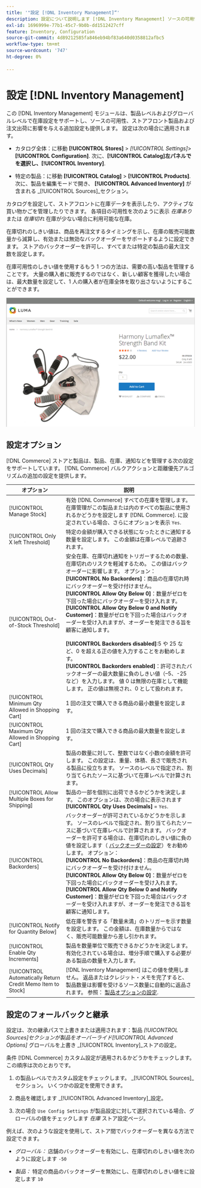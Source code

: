 ```yaml
---
title: '"設定 [!DNL Inventory Management]“'
description: 設定について説明します [!DNL Inventory Management] ソースの可用性、ストアフロント製品および注文出荷を決定するオプション。
exl-id: 1696999e-77b1-45c7-9b0b-dd1512427cff
feature: Inventory, Configuration
source-git-commit: 4d89212585fa846eb94bf83a640d0358812afbc5
workflow-type: tm+mt
source-wordcount: '747'
ht-degree: 0%

---
```


# 設定 [!DNL Inventory Management]

この [!DNL Inventory Management] モジュールは、製品レベルおよびグローバルレベルで在庫設定をサポートし、ソースの可用性、ストアフロント製品および注文出荷に影響を与える追加設定も提供します。 設定は次の場合に適用されます。

- カタログ全体：に移動 **[!UICONTROL Stores]** > _[!UICONTROL Settings]_>**[!UICONTROL Configuration]**. 次に、**[!UICONTROL Catalog]**左パネルでを選択し、**[!UICONTROL Inventory]**.

- 特定の製品：に移動 **[!UICONTROL Catalog]** > **[!UICONTROL Products]**. 次に、製品を編集モードで開き、 **[!UICONTROL Advanced Inventory]** が含まれる _[!UICONTROL Sources]_セクション。

カタログを設定して、ストアフロントに在庫データを表示したり、アクティブな買い物かごを管理したりできます。 各項目の可用性を次のように表示 _在庫あり_ または _在庫切れ_ 在庫が少ない場合に利用可能な在庫。

在庫切れのしきい値は、商品を再注文するタイミングを示し、在庫の販売可能数量から減算し、有効または無効なバックオーダーをサポートするように設定できます。 ストアのバックオーダーを許可し、すべてまたは特定の製品の最大注文数を設定します。

在庫可用性のしきい値を使用するもう 1 つの方法は、需要の高い製品を管理することです。 大量の購入者に販売するのではなく、新しい顧客を獲得したい場合は、最大数量を設定して、1 人の購入者が在庫全体を取り出さないようにすることができます。

![在庫があり、残りはたった 1 つの例](assets/storefront-stock-options-1-left.png)

## 設定オプション

[!DNL Commerce] ストアと製品は、製品、在庫、通知などを管理する次の設定をサポートしています。 [!DNL Commerce] バルクアクションと距離優先アルゴリズムの追加の設定を提供します。

| オプション | 説明 |
|--|--|
| [!UICONTROL Manage Stock] | 有効 [!DNL Commerce] すべての在庫を管理します。 在庫管理がこの製品または内のすべての製品に使用されるかどうかを設定します [!DNL Commerce]. に設定されている場合、さらにオプションを表示 `Yes`. |
| [!UICONTROL Only X left Threshold] | 特定の金額が購入できる状態になったときに通知する数量を設定します。 この金額は在庫レベルで追跡されます。 |
| [!UICONTROL Out-of-Stock Threshold] | 安全在庫、在庫切れ通知をトリガーするための数量、在庫切れのリスクを軽減するため。 この値はバックオーダーに影響します。 オプション：<br />**[!UICONTROL No Backorders]**：商品の在庫切れ時にバックオーダーを受け付けません。<br />**[!UICONTROL Allow Qty Below 0]**：数量がゼロを下回った場合にバックオーダーを受け入れます。<br />**[!UICONTROL Allow Qty Below 0 and Notify Customer]**：数量がゼロを下回った場合はバックオーダーを受け入れますが、オーダーを発注できる旨を顧客に通知します。<br /><br />**[!UICONTROL Backorders disabled]**:5 や 25 など、0 を超える正の値を入力することをお勧めします。 <br/>**[!UICONTROL Backorders enabled]**：許可されたバックオーダーの最大数量に負のしきい値（–5、-25 など）を入力します。 値 0 は無限の在庫として機能します。 正の値は無視され、0 として扱われます。 |
| [!UICONTROL Minimum Qty Allowed in Shopping Cart] | 1 回の注文で購入できる商品の最小数量を設定します。 |
| [!UICONTROL Maximum Qty Allowed in Shopping Cart] | 1 回の注文で購入できる商品の最大数量を設定します。 |
| [!UICONTROL Qty Uses Decimals] | 製品の数量に対して、整数ではなく小数の金額を許可します。 この設定は、重量、体積、長さで販売される製品に役立ちます。 ソースのレベルで指定され、割り当てられたソースに基づいて在庫レベルで計算されます。 |
| [!UICONTROL Allow Multiple Boxes for Shipping] | 製品の一部を個別に出荷できるかどうかを決定します。 このオプションは、次の場合に表示されます **[!UICONTROL Qty Uses Decimals]** = `Yes`. |
| [!UICONTROL Backorders] | バックオーダーが許可されているかどうかを示します。 ソースのレベルで指定され、割り当てられたソースに基づいて在庫レベルで計算されます。 バックオーダーを許可する場合は、在庫切れのしきい値に負の値を設定します（ [バックオーダーの設定](backorders.md)）をお勧めします。 オプション：<br />**[!UICONTROL No Backorders]**：商品の在庫切れ時にバックオーダーを受け付けません。<br />**[!UICONTROL Allow Qty Below 0]**：数量がゼロを下回った場合にバックオーダーを受け入れます。<br />**[!UICONTROL Allow Qty Below 0 and Notify Customer]**：数量がゼロを下回った場合はバックオーダーを受け入れますが、オーダーを発注できる旨を顧客に通知します。 |
| [!UICONTROL Notify for Quantity Below] | 低在庫を警告する「数量未満」のトリガーを示す数量を設定します。 この金額は、在庫数量からではなく、販売可能数量から差し引かれます。 |
| [!UICONTROL Enable Qty Increments] | 製品を数量単位で販売できるかどうかを決定します。 有効化されている場合は、増分手順で購入する必要がある製品の数量を入力します。 |
| [!UICONTROL Automatically Return Credit Memo Item to Stock] | [!DNL Inventory Management] はこの値を使用しません。 返品またはクレジット・メモを完了すると、製品数量は影響を受けるソース数量に自動的に返品されます。 参照： [製品オプションの設定](product-options.md). |

## 設定のフォールバックと継承

設定は、次の継承パスで上書きまたは適用されます：製品 _[!UICONTROL Sources]_セクションが製品をオーバーライド_[!UICONTROL Advanced Options]_ グローバルを上書き _[!UICONTROL Inventory]_ストアの設定。

条件 [!DNL Commerce] カスタム設定が適用されるかどうかをチェックします。この順序は次のとおりです。

1. の製品レベルでカスタム設定をチェックします。 _[!UICONTROL Sources]_セクション。 いくつかの設定を使用できます。

1. 商品を確認します _[!UICONTROL Advanced Inventory]_設定。

1. 次の場合 `Use Config Settings` が製品設定に対して選択されている場合、グローバルの値をチェックします _在庫_ ストア設定ページ。

例えば、次のような設定を使用して、ストア間でバックオーダーを異なる方法で設定できます。

- _グローバル：_ 店舗のバックオーダーを有効にし、在庫切れのしきい値を次のように設定します `-50`

- _製品：_ 特定の商品のバックオーダーを無効にし、在庫切れのしきい値をに設定します `10`
